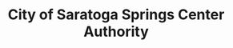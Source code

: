---
layout: repo
title: "City of Saratoga Springs Center Authority"
id: 22328
permalink: repos/22328/
---